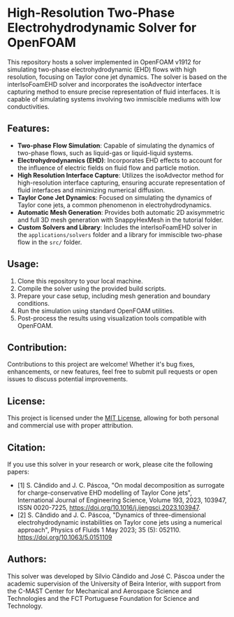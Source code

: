 # High-Resolution Two-Phase Electrohydrodynamic Solver for OpenFOAM

This repository hosts a solver implemented in OpenFOAM v1912 for simulating two-phase electrohydrodynamic (EHD) flows with high resolution, focusing on Taylor cone jet dynamics. The solver is based on the interIsoFoamEHD solver and incorporates the isoAdvector interface capturing method to ensure precise representation of fluid interfaces. It is capable of simulating systems involving two immiscible mediums with low conductivities.

## Features:
- **Two-phase Flow Simulation**: Capable of simulating the dynamics of two-phase flows, such as liquid-gas or liquid-liquid systems.
- **Electrohydrodynamics (EHD)**: Incorporates EHD effects to account for the influence of electric fields on fluid flow and particle motion.
- **High Resolution Interface Capture**: Utilizes the isoAdvector method for high-resolution interface capturing, ensuring accurate representation of fluid interfaces and minimizing numerical diffusion.
- **Taylor Cone Jet Dynamics**: Focused on simulating the dynamics of Taylor cone jets, a common phenomenon in electrohydrodynamics.
- **Automatic Mesh Generation**: Provides both automatic 2D axisymmetric and full 3D mesh generation with SnappyHexMesh in the tutorial folder.
- **Custom Solvers and Library**: Includes the interIsoFoamEHD solver in the `applications/solvers` folder and a library for immiscible two-phase flow in the `src/` folder.

## Usage:
1. Clone this repository to your local machine.
2. Compile the solver using the provided build scripts.
3. Prepare your case setup, including mesh generation and boundary conditions.
4. Run the simulation using standard OpenFOAM utilities.
5. Post-process the results using visualization tools compatible with OpenFOAM.

## Contribution:
Contributions to this project are welcome! Whether it's bug fixes, enhancements, or new features, feel free to submit pull requests or open issues to discuss potential improvements.

## License:
This project is licensed under the [MIT License](LICENSE), allowing for both personal and commercial use with proper attribution.

## Citation:
If you use this solver in your research or work, please cite the following papers:
- [1] S. Cândido and J. C. Páscoa, "On modal decomposition as surrogate for charge-conservative EHD modelling of Taylor Cone jets", International Journal of Engineering Science, Volume 193, 2023, 103947, ISSN 0020-7225, https://doi.org/10.1016/j.ijengsci.2023.103947.
- [2] S. Cândido and J. C. Páscoa, "Dynamics of three-dimensional electrohydrodynamic instabilities on Taylor cone jets using a numerical approach", Physics of Fluids 1 May 2023; 35 (5): 052110. https://doi.org/10.1063/5.0151109 

## Authors:
This solver was developed by Sílvio Cândido and José C. Páscoa under the academic supervision of the University of Beira Interior, with support from the C-MAST Center for Mechanical and Aerospace Science and Technologies and the FCT Portuguese Foundation for Science and Technology.


